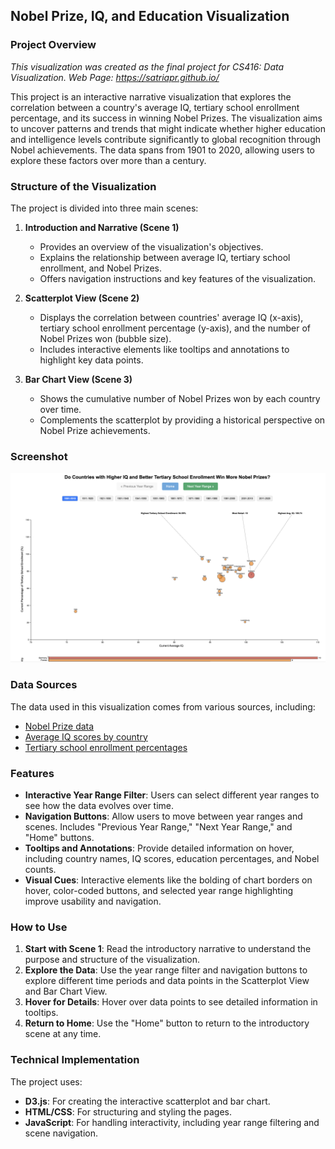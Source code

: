 ## Nobel Prize, IQ, and Education Visualization

### Project Overview

*This visualization was created as the final project for CS416: Data Visualization. Web Page: https://satriapr.github.io/*

This project is an interactive narrative visualization that explores the correlation between a country's average IQ, tertiary school enrollment percentage, and its success in winning Nobel Prizes. The visualization aims to uncover patterns and trends that might indicate whether higher education and intelligence levels contribute significantly to global recognition through Nobel achievements. The data spans from 1901 to 2020, allowing users to explore these factors over more than a century.


### Structure of the Visualization

The project is divided into three main scenes:

1. **Introduction and Narrative (Scene 1)**
   - Provides an overview of the visualization's objectives.
   - Explains the relationship between average IQ, tertiary school enrollment, and Nobel Prizes.
   - Offers navigation instructions and key features of the visualization.

2. **Scatterplot View (Scene 2)**
   - Displays the correlation between countries' average IQ (x-axis), tertiary school enrollment percentage (y-axis), and the number of Nobel Prizes won (bubble size).
   - Includes interactive elements like tooltips and annotations to highlight key data points.

3. **Bar Chart View (Scene 3)**
   - Shows the cumulative number of Nobel Prizes won by each country over time.
   - Complements the scatterplot by providing a historical perspective on Nobel Prize achievements.

### Screenshot

![Visualization Screenshot](data/cs416_screenshot.png)

### Data Sources

The data used in this visualization comes from various sources, including:
- [Nobel Prize data](https://www.kaggle.com/datasets/nobelfoundation/nobel-laureates)
- [Average IQ scores by country](https://worldpopulationreview.com/country-rankings/smartest-countries)
- [Tertiary school enrollment percentages](https://data.worldbank.org/indicator/SE.TER.ENRR?most_recent_value_desc=true)

### Features

- **Interactive Year Range Filter**: Users can select different year ranges to see how the data evolves over time.
- **Navigation Buttons**: Allow users to move between year ranges and scenes. Includes "Previous Year Range," "Next Year Range," and "Home" buttons.
- **Tooltips and Annotations**: Provide detailed information on hover, including country names, IQ scores, education percentages, and Nobel counts.
- **Visual Cues**: Interactive elements like the bolding of chart borders on hover, color-coded buttons, and selected year range highlighting improve usability and navigation.

### How to Use

1. **Start with Scene 1**: Read the introductory narrative to understand the purpose and structure of the visualization.
2. **Explore the Data**: Use the year range filter and navigation buttons to explore different time periods and data points in the Scatterplot View and Bar Chart View.
3. **Hover for Details**: Hover over data points to see detailed information in tooltips.
4. **Return to Home**: Use the "Home" button to return to the introductory scene at any time.

### Technical Implementation

The project uses:
- **D3.js**: For creating the interactive scatterplot and bar chart.
- **HTML/CSS**: For structuring and styling the pages.
- **JavaScript**: For handling interactivity, including year range filtering and scene navigation.